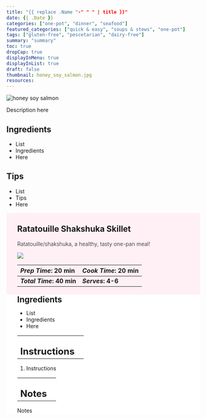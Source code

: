 ```yaml
---
title: "{{ replace .Name "-" " " | title }}"
date: {{ .Date }}
categories: ["one-pot", "dinner", "seafood"]
featured_categories: ["quick & easy", "soups & stews", "one-pot"]
tags: ["gluten-free", "pescetarian", "dairy-free"]
summary: "summary"
toc: true
dropCap: true
displayInMenu: true
displayInList: true
draft: false
thumbnail: honey_soy_salmon.jpg
resources:
---
```


![honey soy salmon](../../honey_soy_salmon.jpg)

Description here

## Ingredients

- List
- Ingredients
- Here

## Tips

- List
- Tips
- Here
<div style = "background-color: lavenderblush;"  id = "recipe"> 
<div style = "background-color:lavenderblush; padding-left:2em; margin-top:0; margin-bottom:0;">

<div style="display:grid; align-items:start; justify-content:space-between; padding-right:2em" class="grid-cols-2 gap-2 md:gap-4 lg:gap-8 xl:gap-12"><div class = "mb-8"><h2>Ratatouille Shakshuka Skillet</h2><p style = "font-weight: 300;">Ratatouille/shakshuka, a healthy, tasty one-pan meal!</p></div><img src="../../ratatouille-eggs/ratatouille-thumbnail.jpeg"  class="w-full h-auto mx-auto"></div>

| _Prep Time_: 20 min  | _Cook Time_: 20 min  |
| :--- | :--- |
| **_Total Time_: 40 min** | **_Serves_: 4-6**  |

</div>
<div style="background-color: white; padding-left:2em; border-width:3px; border-color:lavenderblush; margin-top:0;">
 <div><h2 style = "margin-top:1em; margin-bottom:0;" >Ingredients</h2></div>

- List
- Ingredients
- Here

|   |    |
| :--- | :--- |
| <div><h2 style = "margin-top:1em; margin-bottom:0;" >Instructions</h2></div>|   |

1. Instructions

|   |    |
| :--- | :--- |
| <div><h2 style = "margin-top:1em; margin-bottom:0;" >Notes</h2></div>|   |

Notes

</div>
</div>
